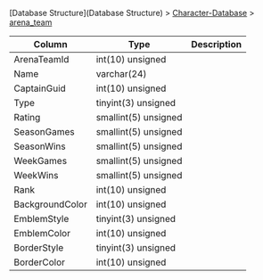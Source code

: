 [Database Structure](Database Structure) > [Character-Database](Character-Database) > [arena_team](arena_team)

Column | Type | Description
--- | --- | ---
ArenaTeamId | int(10) unsigned | 
Name | varchar(24) | 
CaptainGuid | int(10) unsigned | 
Type | tinyint(3) unsigned | 
Rating | smallint(5) unsigned | 
SeasonGames | smallint(5) unsigned | 
SeasonWins | smallint(5) unsigned | 
WeekGames | smallint(5) unsigned | 
WeekWins | smallint(5) unsigned | 
Rank | int(10) unsigned | 
BackgroundColor | int(10) unsigned | 
EmblemStyle | tinyint(3) unsigned | 
EmblemColor | int(10) unsigned | 
BorderStyle | tinyint(3) unsigned | 
BorderColor | int(10) unsigned | 

